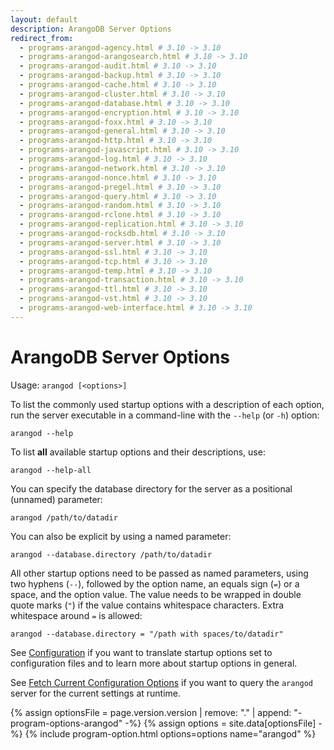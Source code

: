 ```yaml
---
layout: default
description: ArangoDB Server Options
redirect_from:
  - programs-arangod-agency.html # 3.10 -> 3.10
  - programs-arangod-arangosearch.html # 3.10 -> 3.10
  - programs-arangod-audit.html # 3.10 -> 3.10
  - programs-arangod-backup.html # 3.10 -> 3.10
  - programs-arangod-cache.html # 3.10 -> 3.10
  - programs-arangod-cluster.html # 3.10 -> 3.10
  - programs-arangod-database.html # 3.10 -> 3.10
  - programs-arangod-encryption.html # 3.10 -> 3.10
  - programs-arangod-foxx.html # 3.10 -> 3.10
  - programs-arangod-general.html # 3.10 -> 3.10
  - programs-arangod-http.html # 3.10 -> 3.10
  - programs-arangod-javascript.html # 3.10 -> 3.10
  - programs-arangod-log.html # 3.10 -> 3.10
  - programs-arangod-network.html # 3.10 -> 3.10
  - programs-arangod-nonce.html # 3.10 -> 3.10
  - programs-arangod-pregel.html # 3.10 -> 3.10
  - programs-arangod-query.html # 3.10 -> 3.10
  - programs-arangod-random.html # 3.10 -> 3.10
  - programs-arangod-rclone.html # 3.10 -> 3.10
  - programs-arangod-replication.html # 3.10 -> 3.10
  - programs-arangod-rocksdb.html # 3.10 -> 3.10
  - programs-arangod-server.html # 3.10 -> 3.10
  - programs-arangod-ssl.html # 3.10 -> 3.10
  - programs-arangod-tcp.html # 3.10 -> 3.10
  - programs-arangod-temp.html # 3.10 -> 3.10
  - programs-arangod-transaction.html # 3.10 -> 3.10
  - programs-arangod-ttl.html # 3.10 -> 3.10
  - programs-arangod-vst.html # 3.10 -> 3.10
  - programs-arangod-web-interface.html # 3.10 -> 3.10
---
```

ArangoDB Server Options
=======================

Usage: `arangod [<options>]`

To list the commonly used startup options with a description of each option, run
the server executable in a command-line with the `--help` (or `-h`) option:

    arangod --help

To list **all** available startup options and their descriptions, use:

    arangod --help-all

You can specify the database directory for the server as a positional (unnamed)
parameter:

    arangod /path/to/datadir

You can also be explicit by using a named parameter:

    arangod --database.directory /path/to/datadir

All other startup options need to be passed as named parameters, using two
hyphens (`--`), followed by the option name, an equals sign (`=`) or a space,
and the option value. The value needs to be wrapped in double quote marks (`"`)
if the value contains whitespace characters. Extra whitespace around `=` is
allowed:

    arangod --database.directory = "/path with spaces/to/datadir"

See [Configuration](administration-configuration.html)
if you want to translate startup options set  to configuration files
and to learn more about startup options in general.

See
[Fetch Current Configuration Options](administration-configuration.html#fetch-current-configuration-options)
if you want to query the `arangod` server for the current settings at runtime.

{% assign optionsFile = page.version.version | remove: "." | append: "-program-options-arangod" -%}
{% assign options = site.data[optionsFile] -%}
{% include program-option.html options=options name="arangod" %}
